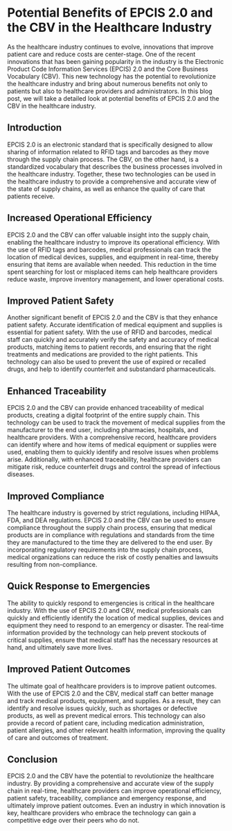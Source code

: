 # Potential Benefits of EPCIS 2.0 and the CBV in the Healthcare Industry

As the healthcare industry continues to evolve, innovations that improve patient care and reduce costs are center-stage. One of the recent innovations that has been gaining popularity in the industry is the Electronic Product Code Information Services (EPCIS) 2.0 and the Core Business Vocabulary (CBV). This new technology has the potential to revolutionize the healthcare industry and bring about numerous benefits not only to patients but also to healthcare providers and administrators. In this blog post, we will take a detailed look at potential benefits of EPCIS 2.0 and the CBV in the healthcare industry.

## Introduction

EPCIS 2.0 is an electronic standard that is specifically designed to allow sharing of information related to RFID tags and barcodes as they move through the supply chain process. The CBV, on the other hand, is a standardized vocabulary that describes the business processes involved in the healthcare industry. Together, these two technologies can be used in the healthcare industry to provide a comprehensive and accurate view of the state of supply chains, as well as enhance the quality of care that patients receive.

## Increased Operational Efficiency

EPCIS 2.0 and the CBV can offer valuable insight into the supply chain, enabling the healthcare industry to improve its operational efficiency. With the use of RFID tags and barcodes, medical professionals can track the location of medical devices, supplies, and equipment in real-time, thereby ensuring that items are available when needed. This reduction in the time spent searching for lost or misplaced items can help healthcare providers reduce waste, improve inventory management, and lower operational costs.

## Improved Patient Safety

Another significant benefit of EPCIS 2.0 and the CBV is that they enhance patient safety. Accurate identification of medical equipment and supplies is essential for patient safety. With the use of RFID and barcodes, medical staff can quickly and accurately verify the safety and accuracy of medical products, matching items to patient records, and ensuring that the right treatments and medications are provided to the right patients. This technology can also be used to prevent the use of expired or recalled drugs, and help to identify counterfeit and substandard pharmaceuticals.

## Enhanced Traceability

EPCIS 2.0 and the CBV can provide enhanced traceability of medical products, creating a digital footprint of the entire supply chain. This technology can be used to track the movement of medical supplies from the manufacturer to the end user, including pharmacies, hospitals, and healthcare providers. With a comprehensive record, healthcare providers can identify where and how items of medical equipment or supplies were used, enabling them to quickly identify and resolve issues when problems arise. Additionally, with enhanced traceability, healthcare providers can mitigate risk, reduce counterfeit drugs and control the spread of infectious diseases.

## Improved Compliance

The healthcare industry is governed by strict regulations, including HIPAA, FDA, and DEA regulations. EPCIS 2.0 and the CBV can be used to ensure compliance throughout the supply chain process, ensuring that medical products are in compliance with regulations and standards from the time they are manufactured to the time they are delivered to the end user. By incorporating regulatory requirements into the supply chain process, medical organizations can reduce the risk of costly penalties and lawsuits resulting from non-compliance.

## Quick Response to Emergencies

The ability to quickly respond to emergencies is critical in the healthcare industry. With the use of EPCIS 2.0 and CBV, medical professionals can quickly and efficiently identify the location of medical supplies, devices and equipment they need to respond to an emergency or disaster. The real-time information provided by the technology can help prevent stockouts of critical supplies, ensure that medical staff has the necessary resources at hand, and ultimately save more lives.

## Improved Patient Outcomes

The ultimate goal of healthcare providers is to improve patient outcomes. With the use of EPCIS 2.0 and the CBV, medical staff can better manage and track medical products, equipment, and supplies. As a result, they can identify and resolve issues quickly, such as shortages or defective products, as well as prevent medical errors. This technology can also provide a record of patient care, including medication administration, patient allergies, and other relevant health information, improving the quality of care and outcomes of treatment.

## Conclusion

EPCIS 2.0 and the CBV have the potential to revolutionize the healthcare industry. By providing a comprehensive and accurate view of the supply chain in real-time, healthcare providers can improve operational efficiency, patient safety, traceability, compliance and emergency response, and ultimately improve patient outcomes. Even an industry in which innovation is key, healthcare providers who embrace the technology can gain a competitive edge over their peers who do not.
